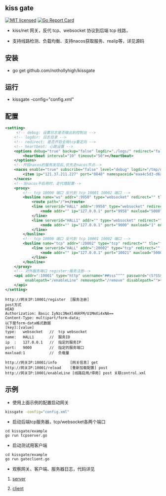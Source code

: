 ## kiss gate

[![MIT licensed][1]][2]
[![Go Report Card][3]][4]

[1]: https://img.shields.io/badge/license-MIT-blue.svg
[2]: LICENSE.md
[3]: https://goreportcard.com/badge/github.com/nothollyhigh/kissgate
[4]: https://goreportcard.com/report/github.com/nothollyhigh/kissgate


- kiss/net 网关，反代 tcp、websocket 协议到后端 tcp 线路，

- 支持线路检测、负载均衡、支持nacos获取服务、realip等，详见源码


## 安装

- go get github.com/nothollyhigh/kissgate


## 运行

- kissgate -config="config.xml"


## 配置


```xml
<setting>
     <!-- debug: 设置日志是否输出到控制台 -->
    <!-- logdir: 日志目录 -->
    <!-- redirect: 是否开启全局tcp重定向 -->
    <!-- heartbeat: 心跳设置 -->
    <options debug="true" backup="false" logdir="./logs/" redirect="false" ctrlkey="^^*SDASD)A)$%">
        <heartbeat interval="10" timeout="50"></heartbeat>
    </options>
    <!--开启nacos的服务发现后,优先走nacos节点-->
    <nacos enable="true" subscribe="false" level="debug" logdir="/tmp/nacos/log" cachedir="/tmp/nacos/cache" contextpath="/nacos">
        <item ip="121.37.211.227" port="8848" namespaceid="eaa4c5d3-d6a5-4502-9deb-a4875decd950" groupname="GAME_GROUP" clusters="Games" maxload="1"></item>
    </nacos>
    <!--当nacos不启用时，走代理配置-->
    <proxy>
        <!-- tcp 10000 端口 反代到 tcp 10001 10002 端口 -->
        <busline name="ws" addr=":9950" type="websocket" redirect="" tls="false" realipmode="http">
            <route path="/"></route>
            <line serverid="HALL" addr=":9950" type="websocket" redirect="" tls="false" realipmode="http">
                <node addr="" ip="127.0.0.1" port="9958" maxload="5000" enable="false"></node>
            </line>
            <line serverid="HALL1" addr="" type="websocket" redirect="" tls="false" realipmode="websocket">
                <node addr="" ip="127.0.0.1" port="9000" maxload="1" enable="true"></node>
            </line>
        </busline>
        <!-- tcp 10000 端口 反代到 tcp 10001 10002 端口 -->
        <busline name="tcp" addr=":20002" type="tcp" redirect="" tls="false" realipmode="tcp">
            <line serverid="HALL" addr=":20002" type="tcp" redirect="" tls="false" realipmode="tcp">
                <node addr="" ip="127.0.0.1" port="10021" maxload="50000" enable="false"></node>
            </line>
        </busline>
    </proxy>
    <!-- 对外服务端口 register:服务注册-->
    <api addr=":10001" type="http" username="##sss^^^" password="(S?SS&amp;^.14" registerpath="/register" querypath="/info" reloadpath="/reload"
         enablepath="/enableLine" removepath="/remove" disablepath="">子游戏注册接口
    </api>
</setting>
```
```
http://网关IP:10001/register  [服务注册]   
post方式
HEAD
Authorization: Basic IyNzc3NeXl46KFM/U1MmXi4xNA==
Content-Type: multipart/form-data;
以下是form-data格式数据
[key]:[value]
type:   websocket   //  tcp websocket
name:   HALL1       //  服务ID
ip  :   127.0.0.1   //  指定的服务IP
port:   9000        //  指定的服务端口
maxload:1           //  负载量
```
````
http://网关IP:10001/info      [网关信息] get
http://网关IP:10001/reload    [重新加载配置] post
http://网关IP:10001/enableLine [线路启用/停用] post 关联control.xml
````
## 示例

-  使用上面示例的配置启动网关

```sh
kissgate -config="config.xml"
```

- 启动后端tcp服务器，tcp/websocket各两个端口

```
cd kissgate/example
go run tcpserver.go
```

- 启动测试用客户端

```
cd kissgate/example
go run gateclient.go
```

- 观察网关、客户端、服务器日志，代码详见

1. [server](https://github.com/nothollyhigh/kissgate/blob/master/example/tcpserver.go)

2. [client](https://github.com/nothollyhigh/kissgate/blob/master/example/gateclient.go)
